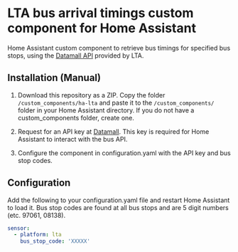 # LTA bus arrival timings custom component for Home Assistant

Home Assistant custom component to retrieve bus timings for specified bus stops, using the [Datamall API](https://datamall.lta.gov.sg/content/datamall/en.html) provided by LTA.

## Installation (Manual)

1. Download this repository as a ZIP. Copy the folder `/custom_components/ha-lta` and paste it to the `/custom_components/` folder in your Home Assistant directory. If you do not have a custom_components folder, create one.

2. Request for an API key at [Datamall](https://datamall.lta.gov.sg/content/datamall/en/request-for-api.html). This key is required for Home Assistant to interact with the bus API.

3. Configure the component in configuration.yaml with the API key and bus stop codes.


## Configuration

Add the following to your configuration.yaml file and restart Home Assistant to load it. Bus stop codes are found at all bus stops and are 5 digit numbers (etc. 97061, 08138).

```yaml
sensor:
  - platform: lta
    bus_stop_code: 'XXXXX'
```

